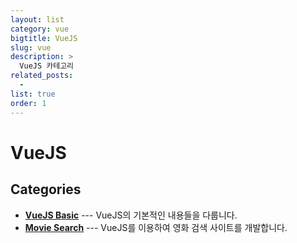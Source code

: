 ```yaml
---
layout: list
category: vue
bigtitle: VueJS
slug: vue
description: >
  VueJS 카테고리
related_posts:
  -
list: true
order: 1
---
```


# VueJS

## Categories

- [**VueJS Basic**](/vue-basic/) --- VueJS의 기본적인 내용들을 다룹니다.
- [**Movie Search**](/movie-search/)  --- VueJS를 이용하여 영화 검색 사이트를 개발합니다.


[vue-basic]: /vue-basic/
[vue-clone]: /vue-clone/
